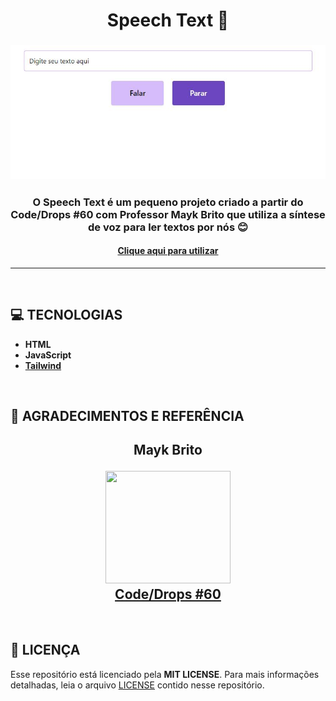 <h1 align="center">
    Speech Text 🤖
</h1>

<h3 align=center>
<img src="./.github/image-preview.png" />
</h3>

<h3 align="center">
    O Speech Text é um pequeno projeto criado a partir do Code/Drops #60 com Professor Mayk Brito que utiliza a síntese de voz para ler textos por nós 😊
</h3>

<h4 align="center">
    <a href="https://azanniel.github.io/speech-engine/">Clique aqui para utilizar</a>
</h4>
<hr>
<br>

## **💻 TECNOLOGIAS**

- **HTML**
- **JavaScript**
- **[Tailwind](https://tailwindcss.com/)**

<br>

## **🤩 AGRADECIMENTOS E REFERÊNCIA**

<h2 align="center">
    <p>Mayk Brito</p>
    <img width="200" height="180" src="https://user-images.githubusercontent.com/38081852/83981753-1de29b00-a8f7-11ea-93cf-23d2ff65fa5c.png">
    <br>
    <a href="https://www.youtube.com/watch?v=XlNLjG2c9uM">Code/Drops #60</a>
</h2>

<br>

## **📃 LICENÇA**

Esse repositório está licenciado pela **MIT LICENSE**. Para mais informações detalhadas, leia o arquivo [LICENSE](./LICENSE) contido nesse repositório.